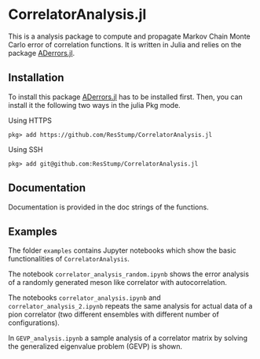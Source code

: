 # CorrelatorAnalysis.jl
This is a analysis package to compute and propagate Markov Chain Monte Carlo error of correlation functions. It is written in Julia and relies on the package [ADerrors.jl](https://igit.ific.uv.es/alramos/aderrors.jl).

## Installation
To install this package [ADerrors.jl](https://igit.ific.uv.es/alramos/aderrors.jl) has to be installed first. Then, you can install it the following two ways in the julia Pkg mode.

Using HTTPS
```
pkg> add https://github.com/ResStump/CorrelatorAnalysis.jl
```

Using SSH
```
pkg> add git@github.com:ResStump/CorrelatorAnalysis.jl
```

## Documentation
Documentation is provided in the doc strings of the functions.


## Examples

The folder `examples` contains Jupyter notebooks which show the basic functionalities of `CorrelatorAnalysis`.

The notebook `correlator_analysis_random.ipynb` shows the error analysis of a randomly generated meson like correlator with autocorrelation.

The notebooks `correlator_analysis.ipynb` and `correlator_analysis_2.ipynb` repeats the same analysis for actual data of a pion correlator (two different ensembles with different number of configurations).

In `GEVP_analysis.ipynb` a sample analysis of a correlator matrix by solving the generalized eigenvalue problem (GEVP) is shown.
